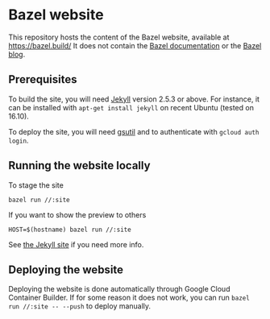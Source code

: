 # Bazel website

This repository hosts the content of the Bazel website, available at https://bazel.build/
It does not contain the [Bazel documentation](https://github.com/bazelbuild/bazel/tree/master/site/docs) or the [Bazel blog](https://github.com/bazelbuild/bazel-blog).

## Prerequisites

To build the site, you will need [Jekyll](http://jekyllrb.com) version 2.5.3 or
above. For instance, it can be installed with `apt-get install jekyll` on recent
Ubuntu (tested on 16.10).

To deploy the site, you will need [gsutil](https://cloud.google.com/storage/docs/gsutil)
and to authenticate with `gcloud auth login`.

## Running the website locally

To stage the site

```
bazel run //:site
```

If you want to show the preview to others

```
HOST=$(hostname) bazel run //:site
```

See [the Jekyll site](http://jekyllrb.com/docs) if you need more info.

## Deploying the website

Deploying the website is done automatically through Google Cloud Container Builder.
If for some reason it does not work, you can run `bazel run //:site -- --push` to deploy
manually.
